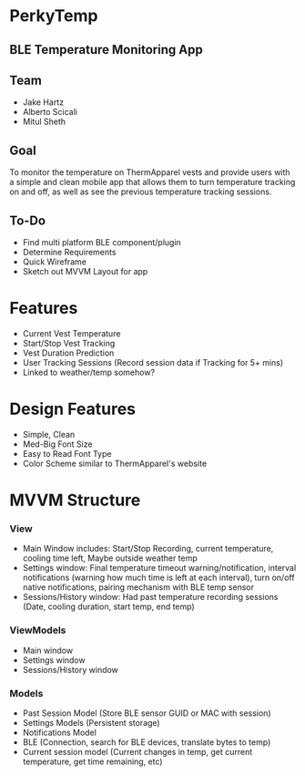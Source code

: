 # PerkyTemp

## BLE Temperature Monitoring App

## Team

- Jake Hartz
- Alberto Scicali
- Mitul Sheth

## Goal 

To monitor the temperature on ThermApparel vests and provide users with a simple and clean mobile app 
that allows them to turn temperature tracking on and off, as well as see the previous temperature tracking sessions.


## To-Do

- Find multi platform BLE component/plugin 
- Determine Requirements
- Quick Wireframe
- Sketch out MVVM Layout for app

# Features

- Current Vest Temperature
- Start/Stop Vest Tracking
- Vest Duration Prediction
- User Tracking Sessions (Record session data if Tracking for 5+ mins)
- Linked to weather/temp somehow?

# Design Features

- Simple, Clean
- Med-Big Font Size
- Easy to Read Font Type
- Color Scheme similar to ThermApparel's website


# MVVM Structure

### View
  
- Main Window includes: Start/Stop Recording, current temperature, cooling time left, Maybe outside weather temp
- Settings window: Final temperature timeout warning/notification, 
    interval notifications (warning how much time is left at each interval), turn on/off native notifications, 
    pairing mechanism with BLE temp sensor
- Sessions/History window: Had past temperature recording sessions (Date, cooling duration, start temp, end temp)

### ViewModels

- Main window
- Settings window
- Sessions/History window

### Models

- Past Session Model (Store BLE sensor GUID or MAC with session)
- Settings Models (Persistent storage)
- Notifications Model
- BLE (Connection, search for BLE devices, translate bytes to temp)
- Current session model (Current changes in temp, get current temperature, get time remaining, etc)

